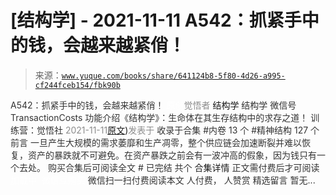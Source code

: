 # [结构学] - 2021-11-11 A542：抓紧手中的钱，会越来越紧俏！

> 来源：[`www.yuque.com/books/share/641124b8-5f80-4d26-a995-cf244fceb154/fbk90b`](https://www.yuque.com/books/share/641124b8-5f80-4d26-a995-cf244fceb154/fbk90b)

<ne-p id="520f42f3293818f927861ebbd5b15da4_p_0" data-lake-id="520f42f3293818f927861ebbd5b15da4_p_0"><ne-text id="u1451a6e7" style="color: rgb(51, 51, 51);">A542：抓紧手中的钱，会越来越紧俏！</ne-text></ne-p> <ne-p id="a26da33f6c0f9415b0eae7a48349d67f" data-lake-id="a26da33f6c0f9415b0eae7a48349d67f"><ne-text id="ud342a8b7" ne-fontsize="12" style="color: rgb(255, 255, 255);">原创</ne-text><ne-text id="u3dc6ba35" style="color: rgb(140, 140, 140);">觉悟者</ne-text> <ne-text id="u81782e1f" ne-fontsize="14">结构学</ne-text></ne-p> <ne-p id="3628a570e49dbc0676698b29373e444e" data-lake-id="3628a570e49dbc0676698b29373e444e"><ne-text id="ub94aa514" ne-fontsize="14" ne-bold="true" style="color: rgb(51, 51, 51);">结构学</ne-text></ne-p> <ne-p id="afaa9228b1bbbde6e2bcc69577196bb5" data-lake-id="afaa9228b1bbbde6e2bcc69577196bb5"><ne-text id="u7892f2c7" ne-fontsize="14" style="color: rgb(51, 51, 51);">微信号</ne-text><ne-text id="u88d622b5" ne-fontsize="14" style="color: rgb(51, 51, 51);">TransactionCosts</ne-text></ne-p> <ne-p id="94ad4a8add169409e22df25d81aef502" data-lake-id="94ad4a8add169409e22df25d81aef502"><ne-text id="uba062e53" ne-fontsize="14" style="color: rgb(51, 51, 51);">功能介绍</ne-text><ne-text id="ub5531f5b" ne-fontsize="14" style="color: rgb(51, 51, 51);">《结构学》：生命体在其生存结构中的求存之道！ 训练营：觉悟社</ne-text></ne-p> <ne-p id="c9dbec96321b454ed7eb24615b6c791f" data-lake-id="c9dbec96321b454ed7eb24615b6c791f"><ne-text id="u78281258" style="color: rgb(140, 140, 140);">2021-11-11</ne-text>[<ne-text id="uc968b38c" ne-fontsize="14">原文</ne-text>](https://mp.weixin.qq.com/s?__biz=MzIzMDYwOTM0Mg==&mid=2247486640&idx=1&sn=a96afa7d2b698e33240735ea8d7671f7&chksm=e8b19461dfc61d77a4afce11ecc7558b8d7ff5d495a78bcb609e3eed5c70bcbed5f3d6a66023#rd))<ne-text id="ucaa2fba9" ne-fontsize="14" style="color: rgb(140, 140, 140);">发表于</ne-text></ne-p> <ne-p id="076b60937f6bb617321e66bc914fcbbb" data-lake-id="076b60937f6bb617321e66bc914fcbbb"><ne-text id="udb8b0ce8" style="color: rgb(51, 51, 51);">收录于合集</ne-text></ne-p> <ne-p id="aaf6d6e043fe48f8942b8bed0b3318f9" data-lake-id="aaf6d6e043fe48f8942b8bed0b3318f9"><ne-text id="uc00b9e4f" style="color: rgb(51, 51, 51);">#内卷 13 个</ne-text></ne-p> <ne-p id="8bb45ced26d8c3a3cf047c7095078b36" data-lake-id="8bb45ced26d8c3a3cf047c7095078b36"><ne-text id="ucd8c41a9" style="color: rgb(51, 51, 51);">#精神结构 127 个</ne-text></ne-p> <ne-p id="bb9139764b0f8bb4650513f7c7202ca5" data-lake-id="bb9139764b0f8bb4650513f7c7202ca5"><ne-text id="u47c766b9" style="color: rgb(51, 51, 51);">前言</ne-text></ne-p> <ne-p id="461d16a21511c0ec0c7feb943baaf452" data-lake-id="461d16a21511c0ec0c7feb943baaf452"><ne-text id="u2640a620" style="color: rgb(51, 51, 51);">一旦产生大规模的需求萎靡和生产凋零，整个供应链会加速断裂并难以恢复，资产的暴跌就不可避免。在资产暴跌之前会有一波冲高的假象，因为钱只有一个去处。</ne-text></ne-p> <ne-p id="f78c6c6a9f1928864577fe8ba85ef4fb" data-lake-id="f78c6c6a9f1928864577fe8ba85ef4fb" ne-alignment="center"><ne-text id="u64344247" style="color: rgb(51, 51, 51);">购买合集后可阅读全文</ne-text></ne-p> <ne-p id="c2e4c5d0fc467547cada9f8af7743357" data-lake-id="c2e4c5d0fc467547cada9f8af7743357" ne-alignment="center"><ne-text id="ue60c91b9" style="color: rgb(51, 51, 51);">#</ne-text></ne-p> <ne-p id="dd1f4ca33b4a182f51d9ba5b8fb35021" data-lake-id="dd1f4ca33b4a182f51d9ba5b8fb35021" ne-alignment="center"><ne-text id="ubff40b65" style="color: rgb(51, 51, 51);">已完结 共个</ne-text></ne-p> <ne-p id="e431c698791b1c7dd78c580ad8f061fa" data-lake-id="e431c698791b1c7dd78c580ad8f061fa" ne-alignment="center"><ne-text id="u46f79d38" ne-fontsize="16">合集详情</ne-text></ne-p> <ne-p id="42082718d6cdad31bdd4e0475ec449fa" data-lake-id="42082718d6cdad31bdd4e0475ec449fa" ne-alignment="center"><ne-text id="ua9888cf9" style="color: rgb(51, 51, 51);">正文需付费后才可阅读</ne-text></ne-p> <ne-p id="d6de509e858cb5efd60c14a0a170b496" data-lake-id="d6de509e858cb5efd60c14a0a170b496" ne-alignment="center"><ne-text id="u7c4561e8" style="color: rgb(255, 255, 255);">加载中</ne-text></ne-p> <ne-p id="16749f421926abd71f2b384a00b40b0a" data-lake-id="16749f421926abd71f2b384a00b40b0a" ne-alignment="center"><ne-text id="u2234ec14" style="color: rgb(255, 255, 255);"> 微信豆购买</ne-text></ne-p> <ne-p id="5b3881c2de753977741b3f33293c48ec" data-lake-id="5b3881c2de753977741b3f33293c48ec" ne-alignment="center"><ne-text id="u71935ede" style="color: rgb(51, 51, 51);">微信扫一扫付费阅读本文</ne-text></ne-p> <ne-p id="d6c34ae8e7d4492251227ebdd4593955" data-lake-id="d6c34ae8e7d4492251227ebdd4593955" ne-alignment="center"><ne-text id="u62050c97" ne-fontsize="13" style="color: rgb(51, 51, 51);">人付费， 人赞赏</ne-text></ne-p> <ne-h3 id="SbPEV" data-lake-id="SbPEV"><ne-heading-ext><ne-heading-anchor></ne-heading-anchor><ne-heading-fold></ne-heading-fold></ne-heading-ext><ne-heading-content><ne-text id="u08c93101" ne-fontsize="16" style="color: rgb(51, 51, 51);">精选留言</ne-text></ne-heading-content></ne-h3> <ne-p id="05d9cc2f2ccb81206320de8cbd812fd4" data-lake-id="05d9cc2f2ccb81206320de8cbd812fd4"><ne-text id="uac94979c" style="color: rgb(51, 51, 51);">暂无...</ne-text></ne-p>